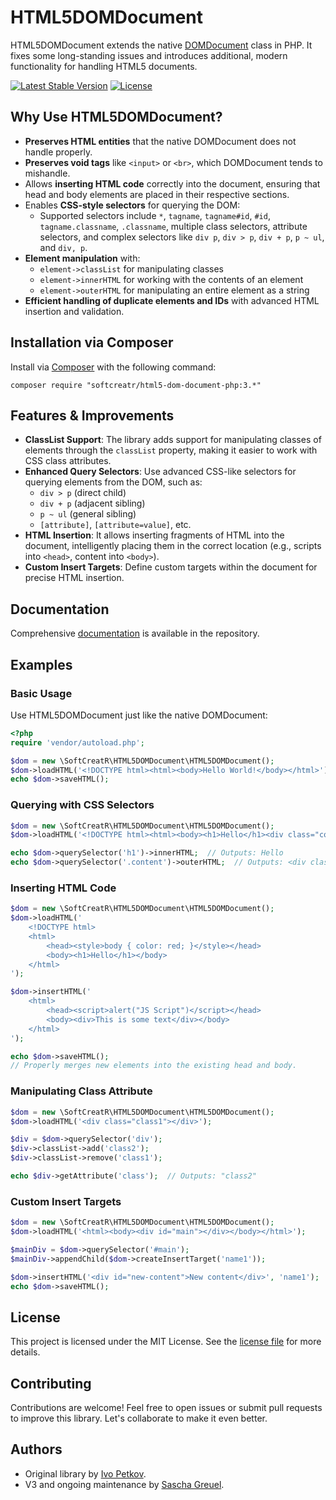 # HTML5DOMDocument

HTML5DOMDocument extends the native [DOMDocument](http://php.net/manual/en/class.domdocument.php) class in PHP. It fixes some long-standing issues and introduces additional, modern functionality for handling HTML5 documents.

[![Latest Stable Version](https://poser.pugx.org/softcreatr/html5-dom-document-php/v/stable)](https://packagist.org/packages/softcreatr/html5-dom-document-php)
[![License](https://poser.pugx.org/softcreatr/html5-dom-document-php/license)](https://packagist.org/packages/softcreatr/html5-dom-document-php)

## Why Use HTML5DOMDocument?

- **Preserves HTML entities** that the native DOMDocument does not handle properly.
- **Preserves void tags** like `<input>` or `<br>`, which DOMDocument tends to mishandle.
- Allows **inserting HTML code** correctly into the document, ensuring that head and body elements are placed in their respective sections.
- Enables **CSS-style selectors** for querying the DOM:
    - Supported selectors include `*`, `tagname`, `tagname#id`, `#id`, `tagname.classname`, `.classname`, multiple class selectors, attribute selectors, and complex selectors like `div p`, `div > p`, `div + p`, `p ~ ul`, and `div, p`.
- **Element manipulation** with:
    - `element->classList` for manipulating classes
    - `element->innerHTML` for working with the contents of an element
    - `element->outerHTML` for manipulating an entire element as a string
- **Efficient handling of duplicate elements and IDs** with advanced HTML insertion and validation.

## Installation via Composer

Install via [Composer](https://getcomposer.org/) with the following command:

```shell
composer require "softcreatr/html5-dom-document-php:3.*"
```

## Features & Improvements

- **ClassList Support**: The library adds support for manipulating classes of elements through the `classList` property, making it easier to work with CSS class attributes.
- **Enhanced Query Selectors**: Use advanced CSS-like selectors for querying elements from the DOM, such as:
    - `div > p` (direct child)
    - `div + p` (adjacent sibling)
    - `p ~ ul` (general sibling)
    - `[attribute]`, `[attribute=value]`, etc.
- **HTML Insertion**: It allows inserting fragments of HTML into the document, intelligently placing them in the correct location (e.g., scripts into `<head>`, content into `<body>`).
- **Custom Insert Targets**: Define custom targets within the document for precise HTML insertion.

## Documentation

Comprehensive [documentation](https://github.com/softcreatr/html5-dom-document-php/blob/main/docs/markdown/index.md) is available in the repository.

## Examples

### Basic Usage

Use HTML5DOMDocument just like the native DOMDocument:

```php
<?php
require 'vendor/autoload.php';

$dom = new \SoftCreatR\HTML5DOMDocument\HTML5DOMDocument();
$dom->loadHTML('<!DOCTYPE html><html><body>Hello World!</body></html>');
echo $dom->saveHTML();
```

### Querying with CSS Selectors

```php
$dom = new \SoftCreatR\HTML5DOMDocument\HTML5DOMDocument();
$dom->loadHTML('<!DOCTYPE html><html><body><h1>Hello</h1><div class="content">This is some text</div></body></html>');

echo $dom->querySelector('h1')->innerHTML;  // Outputs: Hello
echo $dom->querySelector('.content')->outerHTML;  // Outputs: <div class="content">This is some text</div>
```

### Inserting HTML Code

```php
$dom = new \SoftCreatR\HTML5DOMDocument\HTML5DOMDocument();
$dom->loadHTML('
    <!DOCTYPE html>
    <html>
        <head><style>body { color: red; }</style></head>
        <body><h1>Hello</h1></body>
    </html>
');

$dom->insertHTML('
    <html>
        <head><script>alert("JS Script")</script></head>
        <body><div>This is some text</div></body>
    </html>
');

echo $dom->saveHTML();
// Properly merges new elements into the existing head and body.
```

### Manipulating Class Attribute

```php
$dom = new \SoftCreatR\HTML5DOMDocument\HTML5DOMDocument();
$dom->loadHTML('<div class="class1"></div>');

$div = $dom->querySelector('div');
$div->classList->add('class2');
$div->classList->remove('class1');

echo $div->getAttribute('class');  // Outputs: "class2"
```

### Custom Insert Targets

```php
$dom = new \SoftCreatR\HTML5DOMDocument\HTML5DOMDocument();
$dom->loadHTML('<html><body><div id="main"></div></body></html>');

$mainDiv = $dom->querySelector('#main');
$mainDiv->appendChild($dom->createInsertTarget('name1'));

$dom->insertHTML('<div id="new-content">New content</div>', 'name1');
echo $dom->saveHTML();
```

## License

This project is licensed under the MIT License. See the [license file](https://github.com/softcreatr/html5-dom-document-php/blob/main/LICENSE) for more details.

## Contributing

Contributions are welcome! Feel free to open issues or submit pull requests to improve this library. Let's collaborate to make it even better.

## Authors

- Original library by [Ivo Petkov](https://github.com/ivopetkov/).
- V3 and ongoing maintenance by [Sascha Greuel](https://github.com/softcreatr/).
